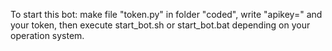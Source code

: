 To start this bot: make file "token.py" in folder "coded", write "apikey=" and your token, then execute start_bot.sh or start_bot.bat depending on your operation system.
